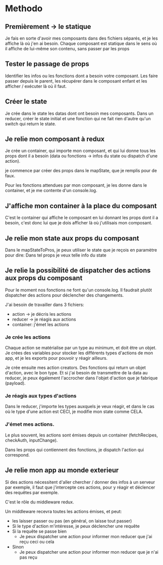 # Methodo

## Premièrement -> le statique

Je fais en sorte d'avoir mes composants dans des fichiers séparés, et je les affiche là où j'en ai besoin. Chaque composant est statique dans le sens où il affiche de lui-même son contenu, sans passer par les props

## Tester le passage de props

Identifier les infos ou les fonctions dont a besoin votre composant. Les faire passer depuis le parent, les récupérer dans le composant enfant et les afficher / exécuter là où il faut.

## Créer le state 
Je crée dans le state les datas dont ont besoin mes composants.
Dans un reducer, créer le state initial et une fonction qui ne fait rien d'autre qu'un switch qui return le state.

## Je relie mon composant à redux

Je crée un container, qui importe mon composant, et qui lui donne tous les props dont il a besoin (data ou fonctions -> infos du state ou dispatch d'une action).

je commence par créer des props dans le mapState, que je remplis pour de faux.

Pour les fonctions attendues par mon composant, je les donne dans le container, et je me contente d'un console.log.

## J'affiche mon container à la place du composant

C'est le container qui affiche le composant en lui donnant les props dont il a besoin, c'est donc lui que je dois afficher là où j'utilisais mon composant.


## Je relie mon state aux props du composant

Dans le mapStateToPros, je peux utiliser le state que je reçois en paramètre pour dire: Dans tel props je veux telle info du state

## Je relie la possibilité de dispatcher des actions aux props du composant

Pour le moment nos fonctions ne font qu'un console.log. Il faudrait plutôt dispatcher des actions pour déclencher des changements.

J'ai besoin de travailler dans 3 fichiers:

* action -> je décris les actions
* reducer -> je réagis aux actions
* container: j'émet les actions


 ### Je crée les actions

 Chaque action se matérialise par un type au minimum, et doit être un objet. Je crées des variables pour stocker les différents types d'actions de mon app, et je les exports pour pouvoir y réagir ailleurs.

 Je crée ensuite mes action creators. Des fonctions qui return un objet d'action, avec le bon type. Et si j'ai besoin de transmettre de la data au reducer, je peux également l'accrocher dans l'objet d'action que je fabrique (payload).

 ### Je réagis aux types d'actions

 Dans le reducer, j'importe les types auxquels je veux réagir, et dans le cas où le type d'une action est CECI, je modifie mon state comme CELA.


 ### J'émet mes actions.

 Le plus souvent, les actions sont émises depuis un container (fetchRecipes, checkAuth, inputChange).

 Dans les props qui contiennent des fonctions, je dispatch l'action qui correspond.

 ## Je relie mon app au monde exterieur

 Si des actions nécessitent d'aller chercher / donner des infos à un serveur par exemple, il faut que j'intercepte ces actions, pour y réagir et déclencer des requêtes par exemple.

 C'est le rôle du middleware redux.

 Un middleware recevra toutes les actions émises, et peut:

 * les laisser passer ou pas (en général, on laisse tout passer)
 * Si le type d'action m'intéresse, je peux déclencher une requête
 * Si la requête se passe bien
   * Je peux dispatcher une action pour informer mon reducer que j'ai reçu ceci ou cela
 * Sinon
   * Je peux dispatcher une action pour informer mon reducer que je n'ai pas reçu 
